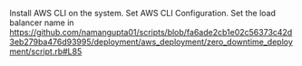 Install AWS CLI on the system.
Set AWS CLI Configuration.
Set the load balancer name in https://github.com/namangupta01/scripts/blob/fa6ade2cb1e02c56373c42d3eb279ba476d93995/deployment/aws_deployment/zero_downtime_deployment/script.rb#L85
